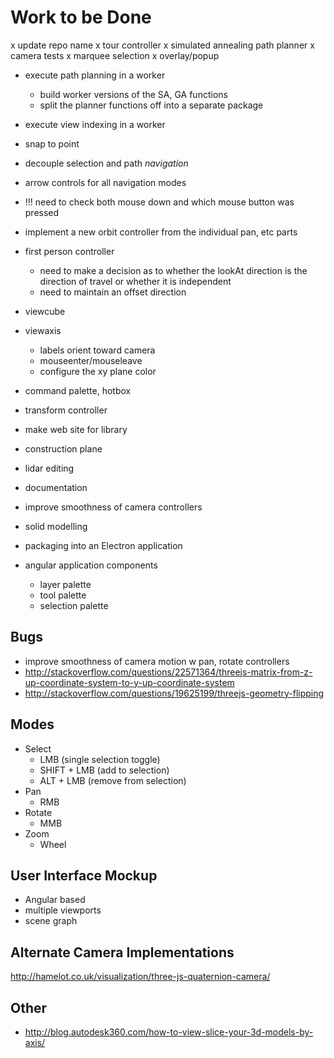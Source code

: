 Work to be Done
===============

x update repo name
x tour controller
x simulated annealing path planner
x camera tests
x marquee selection
x overlay/popup
- execute path planning in a worker
    - build worker versions of the SA, GA functions
    - split the planner functions off into a separate package
- execute view indexing in a worker

- snap to point
- decouple selection and path _navigation_
- arrow controls for all navigation modes
- !!! need to check both mouse down and which mouse button was pressed

- implement a new orbit controller from the individual pan, etc parts
- first person controller
  - need to make a decision as to whether the lookAt direction is the direction of travel or whether it is independent
  - need to maintain an offset direction 
- viewcube
- viewaxis
  - labels orient toward camera
  - mouseenter/mouseleave
  - configure the xy plane color
- command palette, hotbox
- transform controller
- make web site for library
- construction plane
- lidar editing
- documentation
- improve smoothness of camera controllers

- solid modelling
- packaging into an Electron application
- angular application components
    - layer palette
    - tool palette
    - selection palette
  
## Bugs

 - improve smoothness of camera motion w pan, rotate controllers
 - http://stackoverflow.com/questions/22571364/threejs-matrix-from-z-up-coordinate-system-to-y-up-coordinate-system
 - http://stackoverflow.com/questions/19625199/threejs-geometry-flipping


## Modes

- Select
    - LMB (single selection toggle)
    - SHIFT + LMB (add to selection)
    - ALT + LMB (remove from selection)
- Pan
    - RMB
- Rotate
    - MMB
- Zoom
    - Wheel


User Interface Mockup
---------------------

 - Angular based
 - multiple viewports
 - scene graph


Alternate Camera Implementations
--------------------------------

http://hamelot.co.uk/visualization/three-js-quaternion-camera/


Other
-----

* http://blog.autodesk360.com/how-to-view-slice-your-3d-models-by-axis/
